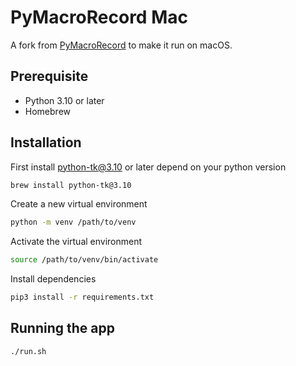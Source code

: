 # PyMacroRecord Mac

A fork from [PyMacroRecord](https://github.com/LOUDO56/PyMacroRecord) to make it run on macOS.

## Prerequisite

- Python 3.10 or later
- Homebrew


## Installation

First install python-tk@3.10 or later depend on your python version

```bash
brew install python-tk@3.10
```

Create a new virtual environment

```bash
python -m venv /path/to/venv
```

Activate the virtual environment

```bash
source /path/to/venv/bin/activate
```

Install dependencies

```bash
pip3 install -r requirements.txt
```

## Running the app

```bash
./run.sh
```
